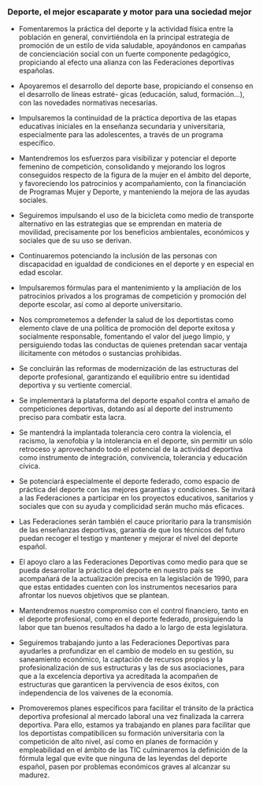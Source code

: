 ### Deporte, el mejor escaparate y motor para una sociedad mejor

- Fomentaremos la práctica del deporte y la actividad física entre la población en general, convirtiéndola
en la principal estrategia de promoción de un estilo de vida saludable, apoyándonos en campañas
de concienciación social con un fuerte componente pedagógico, propiciando al efecto una alianza con
las Federaciones deportivas españolas.

- Apoyaremos el desarrollo del deporte base, propiciando el consenso en el desarrollo de líneas estraté-
gicas (educación, salud, formación…), con las novedades normativas necesarias.

- Impulsaremos la continuidad de la práctica deportiva de las etapas educativas iniciales en la enseñanza
secundaria y universitaria, especialmente para las adolescentes, a través de un programa específico.

- Mantendremos los esfuerzos para visibilizar y potenciar el deporte femenino de competición, consolidando
y mejorando los logros conseguidos respecto de la figura de la mujer en el ámbito del deporte,
y favoreciendo los patrocinios y acompañamiento, con la financiación de Programas Mujer y Deporte, y
manteniendo la mejora de las ayudas sociales.

- Seguiremos impulsando el uso de la bicicleta como medio de transporte alternativo en las estrategias
que se emprendan en materia de movilidad, precisamente por los beneficios ambientales, económicos
y sociales que de su uso se derivan.

- Continuaremos potenciando la inclusión de las personas con discapacidad en igualdad de condiciones
en el deporte y en especial en edad escolar.

- Impulsaremos fórmulas para el mantenimiento y la ampliación de los patrocinios privados a los programas
de competición y promoción del deporte escolar, así como al deporte universitario.

- Nos comprometemos a defender la salud de los deportistas como elemento clave de una política de
promoción del deporte exitosa y socialmente responsable, fomentando el valor del juego limpio, y persiguiendo
todas las conductas de quienes pretendan sacar ventaja ilícitamente con métodos o sustancias
prohibidas.

- Se concluirán las reformas de modernización de las estructuras del deporte profesional, garantizando
el equilibrio entre su identidad deportiva y su vertiente comercial.

- Se implementará la plataforma del deporte español contra el amaño de competiciones deportivas, dotando
así al deporte del instrumento preciso para combatir esta lacra.

- Se mantendrá la implantada tolerancia cero contra la violencia, el racismo, la xenofobia y la intolerancia
en el deporte, sin permitir un sólo retroceso y aprovechando todo el potencial de la actividad
deportiva como instrumento de integración, convivencia, tolerancia y educación cívica.

- Se potenciará especialmente el deporte federado, como espacio de práctica del deporte con las mejores
garantías y condiciones. Se invitará a las Federaciones a participar en los proyectos educativos,
sanitarios y sociales que con su ayuda y complicidad serán mucho más eficaces.

- Las Federaciones serán también el cauce prioritario para la transmisión de las enseñanzas deportivas,
garantía de que los técnicos del futuro puedan recoger el testigo y mantener y mejorar el nivel del deporte
español.

- El apoyo claro a las Federaciones Deportivas como medio para que se pueda desarrollar la práctica
del deporte en nuestro país se acompañará de la actualización precisa en la legislación de 1990, para
que estas entidades cuenten con los instrumentos necesarios para afrontar los nuevos objetivos que se
plantean.

- Mantendremos nuestro compromiso con el control financiero, tanto en el deporte profesional, como
en el deporte federado, prosiguiendo la labor que tan buenos resultados ha dado a lo largo de esta
legislatura.

- Seguiremos trabajando junto a las Federaciones Deportivas para ayudarles a profundizar en el cambio
de modelo en su gestión, su saneamiento económico, la captación de recursos propios y la
profesionalización de sus estructuras y las de sus asociaciones, para que a la excelencia deportiva ya
acreditada la acompañen de estructuras que garanticen la pervivencia de esos éxitos, con independencia
de los vaivenes de la economía.

- Promoveremos planes específicos para facilitar el tránsito de la práctica deportiva profesional al mercado
laboral una vez finalizada la carrera deportiva. Para ello, estamos ya trabajando en planes para
facilitar que los deportistas compatibilicen su formación universitaria con la competición de alto nivel,
así como en planes de formación y empleabilidad en el ámbito de las TIC culminaremos la definición de
la fórmula legal que evite que ninguna de las leyendas del deporte español, pasen por problemas económicos
graves al alcanzar su madurez.
